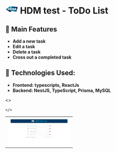 # <img src="./frontend/public/assets/images/favicon.png" alt="Image 5" style="width: 40px;  height: 30px"> HDM test - ToDo List


## 📑 Main Features

- **Add a new task** 
- **Edit a task** 
- **Delete a task** 
- **Cross out a completed task** 

## 🚀 Technologies Used: 
- **Frontend: typescripts, ReactJs**
- **Backend: NestJS, TypeScript, Prisma, MySQL**


<table>
    <>
        <td><img src="./frontend/public/assets/images/snipped.png" alt="Image 4" style="width: 100%; max-width: 200px; height: auto;"></td>
        
    </>
   
        
</table>
